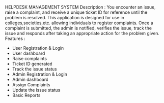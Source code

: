 HELPDESK MANAGEMENT SYSTEM
  Description : You encounter an issue, raise a complaint, and receive a unique ticket ID for reference until the problem is resolved. This application is designed for use in colleges,societies,etc. allowing individuals to register complaints. Once a complaint is submitted, the admin is notified, verifies the issue, track the issue  and responds after taking an appropriate action for the problem given.
Features : 
* User Registration & Login
* User dashboard
* Raise complaints
* Ticket ID generated
* Track the issue status
* Admin Registration & Login
* Admin dashboard
* Assign Complaints
* Update the issue status
* Basic Reports
